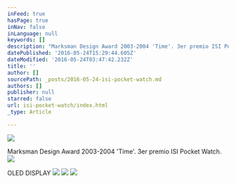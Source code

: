 ```yaml
---
inFeed: true
hasPage: true
inNav: false
inLanguage: null
keywords: []
description: "Marksman Design Award 2003-2004 'Time'. 3er premio ISI Pocket Watch."
datePublished: '2016-05-24T15:29:44.605Z'
dateModified: '2016-05-24T03:47:42.232Z'
title: ''
author: []
sourcePath: _posts/2016-05-24-isi-pocket-watch.md
authors: []
publisher: null
starred: false
url: isi-pocket-watch/index.html
_type: Article

---
```

![](https://the-grid-user-content.s3-us-west-2.amazonaws.com/f9760e17-5472-421e-b175-54c09ee89601.jpg)

Marksman Design Award 2003-2004 'Time'. 3er premio ISI Pocket Watch.
![](https://the-grid-user-content.s3-us-west-2.amazonaws.com/256f19b1-82f0-4136-a16f-8220a37acc12.png)

OLED DISPLAY
![](https://the-grid-user-content.s3-us-west-2.amazonaws.com/3d9ef977-6be6-44a8-8b1e-9dca635c4af0.jpg)
![](https://s3-us-west-2.amazonaws.com/the-grid-img/p/4aa0ad73dad6d2a4ec7de662627cbd6d843511b8.jpg)
![](https://the-grid-user-content.s3-us-west-2.amazonaws.com/9fbbf5ce-3e54-48b0-b1b3-671e7e453bce.jpg)